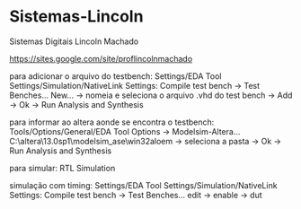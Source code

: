 # Sistemas-Lincoln
Sistemas Digitais Lincoln Machado

https://sites.google.com/site/proflincolnmachado

 para adicionar o arquivo do testbench: Settings/EDA Tool Settings/Simulation/NativeLink Settings: Compile test bench -> Test Benches...  New... -> nomeia e seleciona o arquivo .vhd do test bench -> Add -> Ok -> Run Analysis and Synthesis

 para informar ao altera aonde se encontra o testbench: Tools/Options/General/EDA Tool Options -> Modelsim-Altera... C:\altera\13.0sp1\modelsim_ase\win32aloem -> seleciona a pasta -> Ok -> Run Analysis and Synthesis

 para simular: RTL Simulation
 
 simulação com timing:
 Settings/EDA Tool Settings/Simulation/NativeLink Settings: Compile test bench -> Test Benches...
 edit -> enable -> dut
 
 
